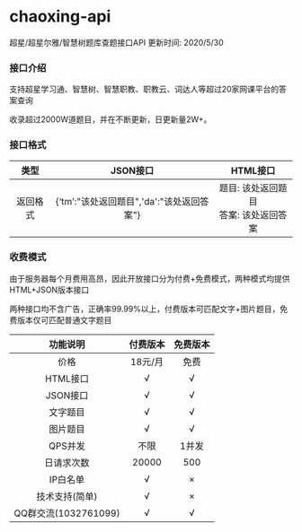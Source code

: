 # chaoxing-api

超星/超星尔雅/智慧树题库查题接口API
更新时间: 2020/5/30 

### 接口介绍

支持超星学习通、智慧树、智慧职教、职教云、词达人等超过20家网课平台的答案查询

收录超过2000W道题目，并在不断更新，日更新量2W+。

### 接口格式

|   类型   |                 JSON接口                  |                 HTML接口                 |
| :------: | :---------------------------------------: | :--------------------------------------: |
| 返回格式 | {‘tm’:"该处返回题目",'da':"该处返回答案"} | 题目: 该处返回题目<br>答案: 该处返回答案 |



### 收费模式

由于服务器每个月费用高昂，因此开放接口分为付费+免费模式，两种模式均提供HTML+JSON版本接口

两种接口均不含广告，正确率99.99%以上，付费版本可匹配文字+图片题目，免费版本仅可匹配普通文字题目

|       功能说明       | 付费版本 | 免费版本 |
| :------------------: | :------: | :------: |
|         价格         | 18元/月  |   免费   |
|       HTML接口       |    √     |    √     |
|       JSON接口       |    √     |    √     |
|       文字题目       |    √     |    √     |
|       图片题目       |    √     |    √     |
|       QPS并发        |   不限   |  1并发   |
|      日请求次数      |  20000   |   500    |
|       IP白名单       |    √     |    ×     |
|    技术支持(简单)    |    √     |    ×     |
| QQ群交流(1032761099) |    √     |    √     |

